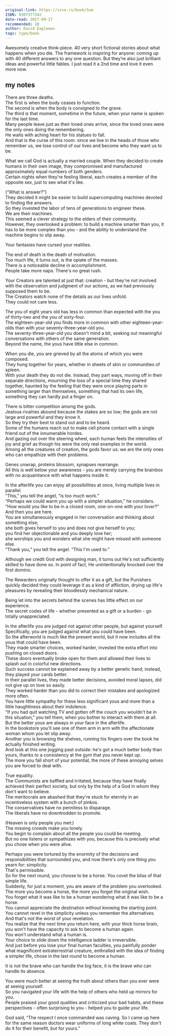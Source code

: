 ```yaml
---
original-link: https://sive.rs/book/Sum
ISBN: 0307377342
date-read: 2017-09-27
recommended: 10
author: David Eagleman
tags: type/book
---
```


Awesomely creative think-piece. 40 very short fictional stories about what happens when you die. The framework is inspiring for anyone: coming up with 40 different answers to any one question. But they’re also just brilliant ideas and powerful little fables. I just read it a 2nd time and love it even more now.

## my notes

There are three deaths.  
The first is when the body ceases to function.  
The second is when the body is consigned to the grave.  
The third is that moment, sometime in the future, when your name is spoken for the last time.  
Many people leave just as their loved ones arrive, since the loved ones were the only ones doing the remembering.  
He waits with aching heart for his statues to fall.  
And that is the curse of this room: since we live in the heads of those who remember us, we lose control of our lives and become who they want us to be.  
  
What we call God is actually a married couple. When they decided to create humans in their own image, they compromised and manufactured approximately equal numbers of both genders.  
Certain nights when they're feeling liberal, each creates a member of the opposite sex, just to see what it's like.  
  
(“What is answer?”)  
They decided it might be easier to build supercomputing machines devoted to finding the answers.  
So they invested the labor of tens of generations to engineer these.  
We are their machines.  
This seemed a clever strategy to the elders of their community.  
However, they overlooked a problem: to build a machine smarter than you, it has to be more complex than you - and the ability to understand the machine begins to slip away.  
  
Your fantasies have cursed your realities.  
  
The end of death is the death of motivation.  
Too much life, it turns out, is the opiate of the masses.  
There is a noticeable decline in accomplishment.  
People take more naps. There's no great rush.  
  
Your Creators are talented at just that: creation - but they're not involved with the observation and judgment of our actions, as we had previously supposed them to be.  
The Creators watch none of the details as our lives unfold.  
They could not care less.  
  
The you of eight years old has less in common than expected with the you of thirty-two and the you of sixty-four.  
The eighteen-year-old you finds more in common with other eighteen-year-olds than with your seventy-three-year-old you.  
The seventy-three-year-old you doesn't mind a bit, seeking out meaningful conversations with others of the same generation.  
Beyond the name, the yous have little else in common.  
  
When you die, you are grieved by all the atoms of which you were composed.  
They hung together for years, whether in sheets of skin or communities of spleen.  
With your death they do not die. Instead, they part ways, moving off in their separate directions, mourning the loss of a special time they shared together, haunted by the feeling that they were once playing parts in something larger than themselves, something that had its own life, something they can hardly put a finger on.  
  
There is bitter competition among the gods.  
Jealous rivalries abound because the stakes are so low; the gods are not large and powerful and they know it.  
So they try their best to stand out and to be heard.  
Some of the humans reach out to make cell phone contact with a single friend out of the innumerable hordes.  
And gazing out over the steering wheel, each human feels the intensities of joy and grief as though his were the only real examples in the world.  
Among all the creatures of creation, the gods favor us: we are the only ones who can empathize with their problems.  
  
Genes unwrap, proteins blossom, synapses rearrange.  
All this is well below your awareness - you are merely carrying the brainbox with no acquaintance with what happens inside it.  
  
In the afterlife you can enjoy all possibilities at once, living multiple lives in parallel.  
“This,” you tell the angel, “is too much work.”  
“Perhaps we could warm you up with a simpler situation,” he considers.  
“How would you like to be in a closed room, one-on-one with your lover?”  
And then you are here.  
You are simultaneously engaged in her conversation and thinking about something else;  
she both gives herself to you and does not give herself to you;  
you find her objectionable and you deeply love her;  
she worships you and wonders what she might have missed with someone else.  
“Thank you,” you tell the angel. “This I'm used to.”  
  
Although we credit God with designing man, it turns out He's not sufficiently skilled to have done so. In point of fact, He unintentionally knocked over the first domino.  
  
The Rewarders originally thought to offer it as a gift, but the Punishers quickly decided they could leverage it as a kind of affliction, drying up life's pleasures by revealing their bloodlessly mechanical nature.  
  
Being let into the secrets behind the scenes has little effect on our experience.  
The secret codes of life - whether presented as a gift or a burden - go totally unappreciated.  
  
In the afterlife you are judged not against other people, but against yourself.  
Specifically, you are judged against what you could have been.  
So the afterworld is much like the present world, but it now includes all the yous that could have been.  
They made smarter choices, worked harder, invested the extra effort into pushing on closed doors.  
These doors eventually broke open for them and allowed their lives to splash out in colorful new directions.  
Such success cannot be explained away by a better genetic hand; instead, they played your cards better.  
In their parallel lives, they made better decisions, avoided moral lapses, did not give up on love so easily.  
They worked harder than you did to correct their mistakes and apologized more often.  
You have little sympathy for these less significant yous and more than a little haughtiness about their indolence.  
“If you had quit watching TV and gotten off the couch you wouldn't be in this situation,” you tell them, when you bother to interact with them at all.  
But the better yous are always in your face in the afterlife.  
In the bookstore you'll see one of them arm in arm with the affectionate woman whom you let slip away.  
Another you is browsing the shelves, running his fingers over the book he actually finished writing.  
And look at this one jogging past outside: he's got a much better body than yours, thanks to a consistency at the gym that you never kept up.  
The more you fall short of your potential, the more of these annoying selves you are forced to deal with.  
  
True equality.  
The Communists are baffled and irritated, because they have finally achieved their perfect society, but only by the help of a God in whom they don't want to believe.  
The meritocrats are abashed that they're stuck for eternity in an incentiveless system with a bunch of pinkos.  
The conservatives have no penniless to disparage.  
The liberals have no downtrodden to promote.  
  
(Heaven is only people you met:)  
The missing crowds make you lonely.  
You begin to complain about all the people you could be meeting.  
But no one listens or sympathizes with you, because this is precisely what you chose when you were alive.  
  
Perhaps you were tortured by the enormity of the decisions and responsibilities that surrounded you, and now there's only one thing you yearn for: simplicity.  
That's permissible.  
So for the next round, you choose to be a horse. You covet the bliss of that simple life.  
Suddenly, for just a moment, you are aware of the problem you overlooked.  
The more you become a horse, the more you forget the original wish.  
You forget what it was like to be a human wondering what it was like to be a horse.  
You cannot appreciate the destination without knowing the starting point.  
You cannot revel in the simplicity unless you remember the alternatives.  
And that's not the worst of your revelation.  
You realize that the next time you return here, with your thick horse brain, you won't have the capacity to ask to become a human again.  
You won't understand what a human is.  
Your choice to slide down the intelligence ladder is irreversible.  
And just before you lose your final human faculties, you painfully ponder what magnificent extraterrestrial creature, enthralled with the idea of finding a simpler life, chose in the last round to become a human.  
  
It is not the brave who can handle the big face, it is the brave who can handle its absence.  
  
You were much better at seeing the truth about others than you ever were at seeing yourself.  
So you navigated your life with the help of others who held up mirrors for you.  
People praised your good qualities and criticized your bad habits, and these perspectives - often surprising to you - helped you to guide your life.  
  
God said, “The respect I once commanded was caving. So I came up here for the same reason doctors wear uniforms of long white coats. They don't do it for their benefit, but for yours.”